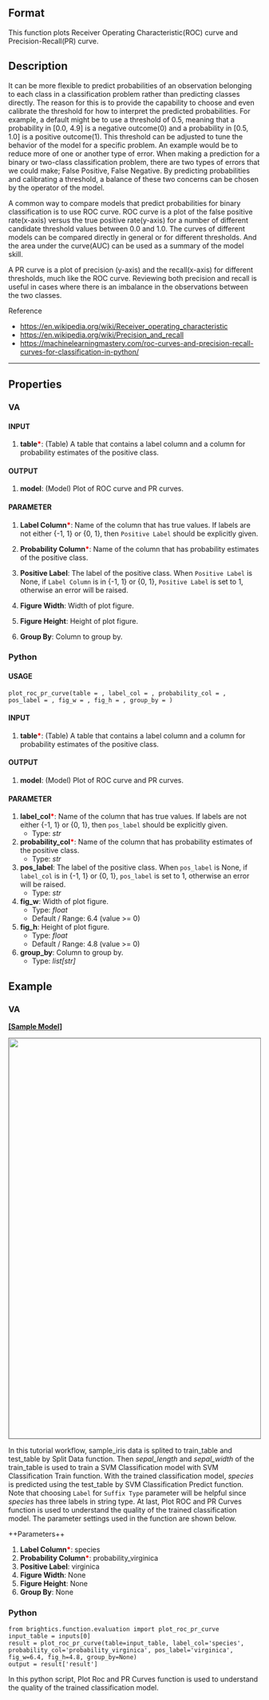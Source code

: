 ## Format
This function plots Receiver Operating Characteristic(ROC) curve and Precision-Recall(PR) curve.

## Description
It can be more flexible to predict probabilities of an observation belonging to each class in a classification problem rather than predicting classes directly. The reason for this is to provide the capability to choose and even calibrate the threshold for how to interpret the predicted probabilities. For example, a default might be to use a threshold of 0.5, meaning that a probability in [0.0, 4.9] is a negative outcome(0) and a probability in [0.5, 1.0] is a positive outcome(1). This threshold can be adjusted to tune the behavior of the model for a specific problem. An example would be to reduce more of one or another type of error. When making a prediction for a binary or two-class classification problem, there are two types of errors that we could make; False Positive, False Negative. By predicting probabilities and calibrating a threshold, a balance of these two concerns can be chosen by the operator of the model.

A common way to compare models that predict probabilities for binary classification is to use ROC curve. ROC curve is a plot of the false positive rate(x-axis) versus the true positive rate(y-axis) for a number of different candidate threshold values between 0.0 and 1.0. The curves of different models can be compared directly in general or for different thresholds. And the area under the curve(AUC) can be used as a summary of the model skill.

A PR curve is a plot of precision (y-axis) and the recall(x-axis) for different thresholds, much like the ROC curve. Reviewing both precision and recall is useful in cases where there is an imbalance in the observations between the two classes.

Reference
+ <https://en.wikipedia.org/wiki/Receiver_operating_characteristic>
+ <https://en.wikipedia.org/wiki/Precision_and_recall>
+ <https://machinelearningmastery.com/roc-curves-and-precision-recall-curves-for-classification-in-python/>

---

## Properties
### VA
#### INPUT
1. **table**<b style="color:red">*</b>: (Table) A table that contains a label column and a column for probability estimates of the positive class.
#### OUTPUT
1. **model**: (Model) Plot of ROC curve and PR curves.
#### PARAMETER
1. **Label Column**<b style="color:red">*</b>: Name of the column that has true values. If labels are not either {-1, 1} or {0, 1}, then `Positive Label` should be explicitly given.

2. **Probability Column**<b style="color:red">*</b>: Name of the column that has probability estimates of the positive class.

3. **Positive Label**: The label of the positive class. When `Positive Label` is None, if `Label Column` is in {-1, 1} or {0, 1}, `Positive Label` is set to 1, otherwise an error will be raised.

4. **Figure Width**: Width of plot figure.

5. **Figure Height**: Height of plot figure.

6. **Group By**: Column to group by.


### Python
#### USAGE

```
plot_roc_pr_curve(table = , label_col = , probability_col = , pos_label = , fig_w = , fig_h = , group_by = )
```

#### INPUT
1. **table**<b style="color:red">*</b>: (Table) A table that contains a label column and a column for probability estimates of the positive class.
#### OUTPUT
1. **model**: (Model) Plot of ROC curve and PR curves.
#### PARAMETER
1. **label_col**<b style="color:red">*</b>: Name of the column that has true values. If labels are not either {-1, 1} or {0, 1}, then `pos_label` should be explicitly given.
	* Type: *str*
2. **probability_col**<b style="color:red">*</b>: Name of the column that has probability estimates of the positive class.
	* Type: *str*
3. **pos_label**: The label of the positive class. When `pos_label` is None, if `label_col` is in {-1, 1} or {0, 1}, `pos_label` is set to 1, otherwise an error will be raised.
	* Type: *str*
4. **fig_w**: Width of plot figure.
	* Type: *float*
	* Default / Range: 6.4 (value >= 0)
5. **fig_h**: Height of plot figure.
	* Type: *float*
	* Default / Range: 4.8 (value >= 0)
6. **group_by**: Column to group by.
	* Type: *list[str]*

## Example
### VA


**<a href="/static/help/python/sample_model/Plot_ROC_and_PR_Curves.json" download>[Sample Model]</a>**


<img src="/static/help/python/sample_model_img/plot_roc_and_pr_curves.PNG"  width="800px" style="border: 1px solid gray" >

In this tutorial workflow, sample_iris data is splited to train_table and test_table by Split Data function. Then _sepal\_length_ and _sepal\_width_ of the train_table is used to train a SVM Classification model with SVM Classification Train function. With the trained classification model, _species_ is predicted using the test_table by SVM Classification Predict function. Note that choosing `Label` for `Suffix Type` parameter will be helpful since _species_ has three labels in string type. At last, Plot ROC and PR Curves function is used to understand the quality of the trained classification model. The parameter settings used in the function are shown below.


++Parameters++
1. **Label Column**<b style="color:red">*</b>: species
2. **Probability Column**<b style="color:red">*</b>: probability_virginica
3. **Positive Label**: virginica
4. **Figure Width**: None
5. **Figure Height**: None
6. **Group By**: None


### Python

```
from brightics.function.evaluation import plot_roc_pr_curve
input_table = inputs[0]
result = plot_roc_pr_curve(table=input_table, label_col='species', probability_col='probability_virginica', pos_label='virginica', fig_w=6.4, fig_h=4.8, group_by=None)
output = result['result']
```

In this python script, Plot Roc and PR Curves function is used to understand the quality of the trained classification model.
